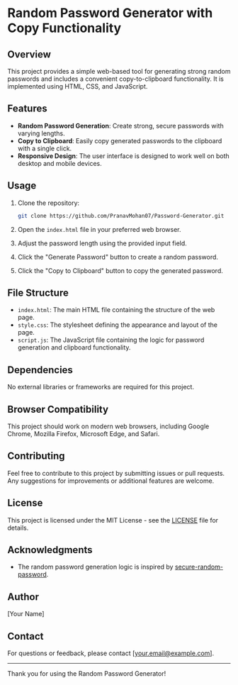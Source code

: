 # Random Password Generator with Copy Functionality

## Overview

This project provides a simple web-based tool for generating strong random passwords and includes a convenient copy-to-clipboard functionality. It is implemented using HTML, CSS, and JavaScript.

## Features

- **Random Password Generation**: Create strong, secure passwords with varying lengths.
- **Copy to Clipboard**: Easily copy generated passwords to the clipboard with a single click.
- **Responsive Design**: The user interface is designed to work well on both desktop and mobile devices.

## Usage

1. Clone the repository:

   ```bash
   git clone https://github.com/PranavMohan07/Password-Generator.git
   ```

2. Open the `index.html` file in your preferred web browser.

3. Adjust the password length using the provided input field.

4. Click the "Generate Password" button to create a random password.

5. Click the "Copy to Clipboard" button to copy the generated password.

## File Structure

- `index.html`: The main HTML file containing the structure of the web page.
- `style.css`: The stylesheet defining the appearance and layout of the page.
- `script.js`: The JavaScript file containing the logic for password generation and clipboard functionality.

## Dependencies

No external libraries or frameworks are required for this project.

## Browser Compatibility

This project should work on modern web browsers, including Google Chrome, Mozilla Firefox, Microsoft Edge, and Safari.

## Contributing

Feel free to contribute to this project by submitting issues or pull requests. Any suggestions for improvements or additional features are welcome.

## License

This project is licensed under the MIT License - see the [LICENSE](LICENSE) file for details.

## Acknowledgments

- The random password generation logic is inspired by [secure-random-password](https://www.npmjs.com/package/secure-random-password).

## Author

[Your Name]

## Contact

For questions or feedback, please contact [your.email@example.com].

---

Thank you for using the Random Password Generator!
